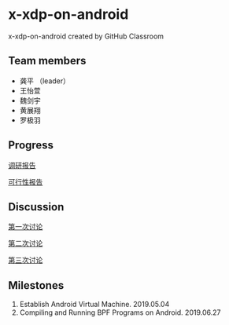 # x-xdp-on-android
x-xdp-on-android created by GitHub Classroom

## Team members
* 龚平 （leader）
* 王怡萱
* 魏剑宇
* 黄展翔
* 罗极羽

## Progress

[调研报告](docs/research.md)

[可行性报告](docs/feasibility.md)

##	Discussion

[第一次讨论](discussion/1.md)

[第二次讨论](discussion/2.md)

[第三次讨论](discussion/3.md)

## Milestones

1. Establish Android Virtual Machine. 2019.05.04
2. Compiling and Running BPF Programs on Android. 2019.06.27
